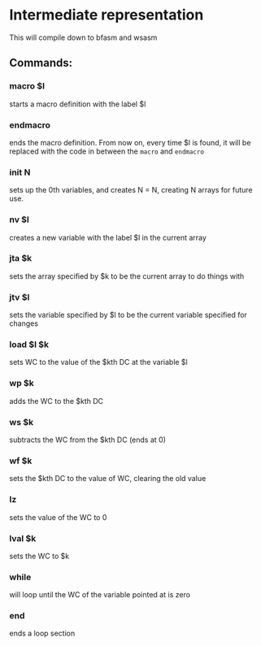 # Intermediate representation

This will compile down to bfasm and wsasm 

## Commands:

### macro $l

starts a macro definition with the label $l

### endmacro

ends the macro definition. From now on, every time $l is found, it will be replaced with the code in between the `macro` and `endmacro`

### init N

sets up the 0th variables, and creates N = N, creating N arrays for future use. 

### nv $l

creates a new variable with the label $l in the current array

### jta $k

sets the array specified by $k to be the current array to do things with 

### jtv $l

sets the variable specified by $l to be the current variable specified for changes

### load $l $k

sets WC to the value of the $kth DC at the variable $l

### wp $k

adds the WC to the $kth DC

### ws $k

subtracts the WC from the $kth DC (ends at 0)

### wf $k

sets the $kth DC to the value of WC, clearing the old value

### lz

sets the value of the WC to 0

### lval $k

sets the WC to $k

### while

will loop until the WC of the variable pointed at is zero

### end

ends a loop section




